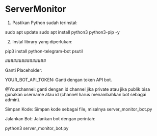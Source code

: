 # ServerMonitor

1. Pastikan Python sudah terinstal:

sudo apt update
sudo apt install python3 python3-pip -y


2. Instal library yang diperlukan:

pip3 install python-telegram-bot psutil

###############

Ganti Placeholder:

YOUR_BOT_API_TOKEN: Ganti dengan token API bot.

@Yourchannel: ganti dengan id channel jika private atau jika publik bisa gunakan username atau id (channel harus menambahkan bot sebagai admin).

Simpan Kode: Simpan kode sebagai file, misalnya server_monitor_bot.py

Jalankan Bot: Jalankan bot dengan perintah:

python3 server_monitor_bot.py
